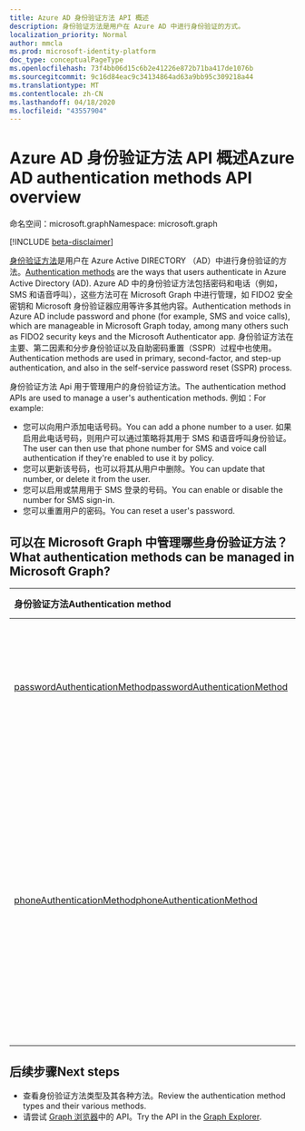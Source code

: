 ```yaml
---
title: Azure AD 身份验证方法 API 概述
description: 身份验证方法是用户在 Azure AD 中进行身份验证的方式。
localization_priority: Normal
author: mmcla
ms.prod: microsoft-identity-platform
doc_type: conceptualPageType
ms.openlocfilehash: 73f4bb06d15c6b2e41226e872b71ba417de1076b
ms.sourcegitcommit: 9c16d84eac9c34134864ad63a9bb95c309218a44
ms.translationtype: MT
ms.contentlocale: zh-CN
ms.lasthandoff: 04/18/2020
ms.locfileid: "43557904"
---
```

# <a name="azure-ad-authentication-methods-api-overview"></a><span data-ttu-id="46c35-103">Azure AD 身份验证方法 API 概述</span><span class="sxs-lookup"><span data-stu-id="46c35-103">Azure AD authentication methods API overview</span></span>

<span data-ttu-id="46c35-104">命名空间：microsoft.graph</span><span class="sxs-lookup"><span data-stu-id="46c35-104">Namespace: microsoft.graph</span></span>

[!INCLUDE [beta-disclaimer](../../includes/beta-disclaimer.md)]

<span data-ttu-id="46c35-105">[身份验证方法](https://docs.microsoft.com/azure/active-directory/authentication/concept-authentication-methods)是用户在 Azure Active DIRECTORY （AD）中进行身份验证的方法。</span><span class="sxs-lookup"><span data-stu-id="46c35-105">[Authentication methods](https://docs.microsoft.com/azure/active-directory/authentication/concept-authentication-methods) are the ways that users authenticate in Azure Active Directory (AD).</span></span> <span data-ttu-id="46c35-106">Azure AD 中的身份验证方法包括密码和电话（例如，SMS 和语音呼叫），这些方法可在 Microsoft Graph 中进行管理，如 FIDO2 安全密钥和 Microsoft 身份验证器应用等许多其他内容。</span><span class="sxs-lookup"><span data-stu-id="46c35-106">Authentication methods in Azure AD include password and phone (for example, SMS and voice calls), which are manageable in Microsoft Graph today, among many others such as FIDO2 security keys and the Microsoft Authenticator app.</span></span> <span data-ttu-id="46c35-107">身份验证方法在主要、第二因素和分步身份验证以及自助密码重置（SSPR）过程中也使用。</span><span class="sxs-lookup"><span data-stu-id="46c35-107">Authentication methods are used in primary, second-factor, and step-up authentication, and also in the self-service password reset (SSPR) process.</span></span>

<span data-ttu-id="46c35-108">身份验证方法 Api 用于管理用户的身份验证方法。</span><span class="sxs-lookup"><span data-stu-id="46c35-108">The authentication method APIs are used to manage a user's authentication methods.</span></span> <span data-ttu-id="46c35-109">例如：</span><span class="sxs-lookup"><span data-stu-id="46c35-109">For example:</span></span>

* <span data-ttu-id="46c35-110">您可以向用户添加电话号码。</span><span class="sxs-lookup"><span data-stu-id="46c35-110">You can add a phone number to a user.</span></span> <span data-ttu-id="46c35-111">如果启用此电话号码，则用户可以通过策略将其用于 SMS 和语音呼叫身份验证。</span><span class="sxs-lookup"><span data-stu-id="46c35-111">The user can then use that phone number for SMS and voice call authentication if they're enabled to use it by policy.</span></span> 
* <span data-ttu-id="46c35-112">您可以更新该号码，也可以将其从用户中删除。</span><span class="sxs-lookup"><span data-stu-id="46c35-112">You can update that number, or delete it from the user.</span></span>
* <span data-ttu-id="46c35-113">您可以启用或禁用用于 SMS 登录的号码。</span><span class="sxs-lookup"><span data-stu-id="46c35-113">You can enable or disable the number for SMS sign-in.</span></span>
* <span data-ttu-id="46c35-114">您可以重置用户的密码。</span><span class="sxs-lookup"><span data-stu-id="46c35-114">You can reset a user's password.</span></span>

## <a name="what-authentication-methods-can-be-managed-in-microsoft-graph"></a><span data-ttu-id="46c35-115">可以在 Microsoft Graph 中管理哪些身份验证方法？</span><span class="sxs-lookup"><span data-stu-id="46c35-115">What authentication methods can be managed in Microsoft Graph?</span></span>

|<span data-ttu-id="46c35-116">身份验证方法</span><span class="sxs-lookup"><span data-stu-id="46c35-116">Authentication method</span></span>       | <span data-ttu-id="46c35-117">说明</span><span class="sxs-lookup"><span data-stu-id="46c35-117">Description</span></span> |<span data-ttu-id="46c35-118">示例</span><span class="sxs-lookup"><span data-stu-id="46c35-118">Examples</span></span>     |
|:---------------------------|:------------|:------------|
|[<span data-ttu-id="46c35-119">passwordAuthenticationMethod</span><span class="sxs-lookup"><span data-stu-id="46c35-119">passwordAuthenticationMethod</span></span>](passwordauthenticationmethod.md)| <span data-ttu-id="46c35-120">密码当前是 Azure AD 中默认的主要身份验证方法。</span><span class="sxs-lookup"><span data-stu-id="46c35-120">A password is currently the default primary authentication method in Azure AD.</span></span>|<span data-ttu-id="46c35-121">重置用户密码</span><span class="sxs-lookup"><span data-stu-id="46c35-121">Reset a user's password</span></span>|
|[<span data-ttu-id="46c35-122">phoneAuthenticationMethod</span><span class="sxs-lookup"><span data-stu-id="46c35-122">phoneAuthenticationMethod</span></span>](phoneauthenticationmethod.md)|<span data-ttu-id="46c35-123">用户可使用电话使用[短信或语音呼叫](https://docs.microsoft.com/azure/active-directory/authentication/concept-authentication-methods#phone-options)进行身份验证（如策略允许）。</span><span class="sxs-lookup"><span data-stu-id="46c35-123">A phone can be used by a user to authenticate using [SMS or voice calls](https://docs.microsoft.com/azure/active-directory/authentication/concept-authentication-methods#phone-options) (as allowed by policy).</span></span>|<span data-ttu-id="46c35-124">查看用户的身份验证电话号码。</span><span class="sxs-lookup"><span data-stu-id="46c35-124">See a user's authentication phone numbers.</span></span> <span data-ttu-id="46c35-125">向用户添加、更新或删除电话号码。</span><span class="sxs-lookup"><span data-stu-id="46c35-125">Add, update, or remove a phone number to a user.</span></span> <span data-ttu-id="46c35-126">启用或禁用 SMS 登录的主移动电话。</span><span class="sxs-lookup"><span data-stu-id="46c35-126">Enable or disable a primary mobile phone for SMS sign-in.</span></span>|

## <a name="next-steps"></a><span data-ttu-id="46c35-127">后续步骤</span><span class="sxs-lookup"><span data-stu-id="46c35-127">Next steps</span></span>

* <span data-ttu-id="46c35-128">查看身份验证方法类型及其各种方法。</span><span class="sxs-lookup"><span data-stu-id="46c35-128">Review the authentication method types and their various methods.</span></span>
* <span data-ttu-id="46c35-129">请尝试 [Graph 浏览器](https://developer.microsoft.com/graph/graph-explorer)中的 API。</span><span class="sxs-lookup"><span data-stu-id="46c35-129">Try the API in the [Graph Explorer](https://developer.microsoft.com/graph/graph-explorer).</span></span>
